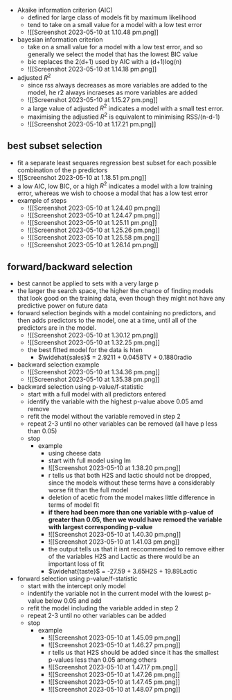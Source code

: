 
- Akaike information criterion (AIC)
	- defined for large class of models fit by maximum likelihood
	- tend  to take on a small value for a model with a low test error 
	- ![[Screenshot 2023-05-10 at 1.10.48 pm.png]]
- bayesian information criterion 
	- take on a small value for a model with a low test error, and so generally we select the model that has the lowest BIC value 
	- bic replaces the 2(d+1) used by AIC with a (d+1)log(n)
	- ![[Screenshot 2023-05-10 at 1.14.18 pm.png]]
- adjusted $R^2$ 
	- since rss always decreases as more variables are added to the model, he r2 always incraeses as more variables are added 
	- ![[Screenshot 2023-05-10 at 1.15.27 pm.png]]
	- a large value of adjusted $R^2$ indicates a model with a small test error. 
	- maximising the adjustied $R^2$ is equivalent to minimising RSS/(n-d-1)
	- ![[Screenshot 2023-05-10 at 1.17.21 pm.png]]


## best subset selection 
- fit a separate least sequares regression best subset for each possible combination of the p predictors 
- ![[Screenshot 2023-05-10 at 1.18.51 pm.png]]
- a low AIC, low BIC, or a high $R^2$ indicates a model with a low training error, whereas we wish to choose a modal that has a low test error 
- example of steps 
	- ![[Screenshot 2023-05-10 at 1.24.40 pm.png]]
	- ![[Screenshot 2023-05-10 at 1.24.47 pm.png]]
	- ![[Screenshot 2023-05-10 at 1.25.11 pm.png]]
	- ![[Screenshot 2023-05-10 at 1.25.26 pm.png]]
	- ![[Screenshot 2023-05-10 at 1.25.58 pm.png]]
	- ![[Screenshot 2023-05-10 at 1.26.14 pm.png]]

## forward/backward selection 
- best cannot be applied to sets with a very large p
- the larger the search space, the higher the chance of finding models that look good on the training data, even though they might not have any predictive power on future data
- forward selection beginds with a model containing no predictors, and then adds predictors to the model, one at a time, until all of the predictors are in the model.
	- ![[Screenshot 2023-05-10 at 1.30.12 pm.png]]
	- ![[Screenshot 2023-05-10 at 1.32.25 pm.png]]
	- the best fitted model for the data is hten
		- $\widehat{sales}$ = 2.9211 + 0.0458TV + 0.1880radio
- backward selection example 
	- ![[Screenshot 2023-05-10 at 1.34.36 pm.png]]
	- ![[Screenshot 2023-05-10 at 1.35.38 pm.png]]
- backward selection using p-value/f-statistic 
	- start with a full model with all predictors entered 
	- identify the variable with the highest p-value above 0.05 amd remove 
	- refit the model without the variable removed in step 2 
	- repeat 2-3 until no other variables can be removed (all have p less than 0.05)
	- stop
		- example 
			- using cheese data 
			- start with full model using lm
			- ![[Screenshot 2023-05-10 at 1.38.20 pm.png]]
			- r tells us that both H2S and lactic should not be dropped, since the models without these terms have a considerably worse fit than the full model 
			- deletion of acetic from the model makes little difference in terms of model fit 
			- **if there had been more than one variable with p-value of greater than 0.05, then we would have remoed the variable with largest corresponding p-value** 
			- ![[Screenshot 2023-05-10 at 1.40.30 pm.png]]
			- ![[Screenshot 2023-05-10 at 1.41.03 pm.png]]
			- the output tells us that it isnt reccommended to remove either of the variables H2S and Lactic as there would be an important loss of fit 
			- $\widehat{taste}$ = -27.59 + 3.65H2S + 19.89Lactic
- forward selection using p-value/f-statistic 
	- start with the intercept only model 
	- indentify the variable not in the current model with the lowest p-value below 0.05 and add
	- refit the model including the variable added in step 2
	- repeat 2-3 until no other variables can be added 
	- stop
		- example 
			- ![[Screenshot 2023-05-10 at 1.45.09 pm.png]]
			- ![[Screenshot 2023-05-10 at 1.46.27 pm.png]]
			- r tells us that H2S should be added since it has the smallest p-values less than 0.05 among others 
			- ![[Screenshot 2023-05-10 at 1.47.17 pm.png]]
			- ![[Screenshot 2023-05-10 at 1.47.26 pm.png]]
			- ![[Screenshot 2023-05-10 at 1.47.45 pm.png]]
			- ![[Screenshot 2023-05-10 at 1.48.07 pm.png]]